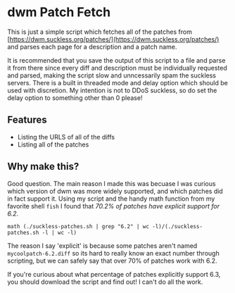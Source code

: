 # dwm Patch Fetch

This is just a simple script which fetches all of the patches from [https://dwm.suckless.org/patches/](https://dwm.suckless.org/patches/) and parses each page for a description and a patch name.

It is recommended that you save the output of this script to a file and parse it from there since every diff and description must be individually requested and parsed, making the script slow and unncessarily spam the suckless servers. There is a built in threaded mode and delay option which should be used with discretion. My intention is not to DDoS suckless, so do set the delay option to something other than 0 please!

## Features

- Listing the URLS of all of the diffs
- Listing all of the patches

## Why make this?

Good question. The main reason I made this was becuase I was curious which version of dwm was more widely supported, and which patches did in fact support it. Using my script and the handy math function from my favorite shell `fish` I found that *70.2% of patches have explicit support for 6.2*.

```fish
math (./suckless-patches.sh | grep "6.2" | wc -l)/(./suckless-patches.sh -l | wc -l)
```

The reason I say 'explicit' is because some patches aren't named `mycoolpatch-6.2.diff` so its hard to really know an exact number through scripting, but we can safely say that over 70% of patches work with 6.2. 

If you're curious about what percentage of patches explicitly support 6.3, you should download the script and find out! I can't do all the work.

